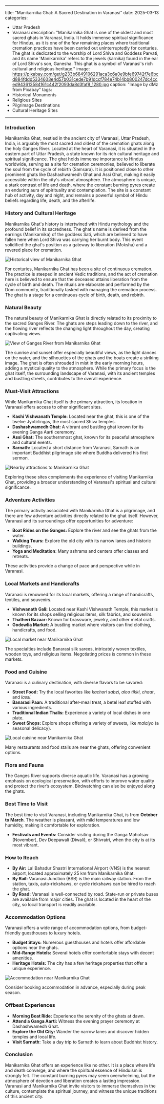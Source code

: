 
---
title: "Manikarnika Ghat: A Sacred Destination in Varanasi"
date: 2025-03-13
categories:
  - Uttar Pradesh
  - Varanasi
description: "Manikarnika Ghat is one of the oldest and most sacred ghats in Varanasi, India. It holds immense spiritual significance for Hindus, as it is one of the few remaining places where traditional cremation practices have been carried out uninterruptedly for centuries. The ghat is dedicated to the worship of Lord Shiva and Goddess Parvati, and its name 'Manikarnika' refers to the jewels (karnika) found in the ear of Lord Shiva's son, Ganesha. This ghat is a symbol of Varanasi's rich cultural and religious heritage."
image: https://pixabay.com/get/g233b6849106291aca3c6a0e9bfe69742f7e6bcd884fddd5334603e4d57b031cede7b91dccf784e74b14bb800247dc4cced943613584161c442f2093da8d3faf8_1280.jpg
caption: "Image by dMz from Pixabay"
tags: 
  - Historical Monuments
  - Religious Sites
  - Pilgrimage Destinations
  - Cultural Heritage Sites
---


### **Introduction**

Manikarnika Ghat, nestled in the ancient city of Varanasi, Uttar Pradesh, India, is arguably the most sacred and oldest of the cremation ghats along the holy Ganges River. Located at the heart of Varanasi, it is situated in the eastern part of Uttar Pradesh, a state known for its rich cultural heritage and spiritual significance. The ghat holds immense importance to Hindus worldwide, serving as a site for cremation ceremonies, believed to liberate the soul from the cycle of rebirth (Samsara). It is positioned close to other prominent ghats like Dashashwamedh Ghat and Assi Ghat, making it easily accessible within the city's vibrant atmosphere. The atmosphere is unique, a stark contrast of life and death, where the constant burning pyres create an enduring aura of spirituality and contemplation. The site is a constant hub of activity, day and night, and remains a powerful symbol of Hindu beliefs regarding life, death, and the afterlife.

### **History and Cultural Heritage**

Manikarnika Ghat's history is intertwined with Hindu mythology and the profound belief in its sacredness. The ghat's name is derived from the earrings (Manikarnika) of the goddess Sati, which are believed to have fallen here when Lord Shiva was carrying her burnt body. This event solidified the ghat's position as a gateway to liberation (Moksha) and a revered place for cremation.

<img src="placeholder_image_manikarnika_ghat_historical.jpg" alt="Historical view of Manikarnika Ghat">

For centuries, Manikarnika Ghat has been a site of continuous cremation. The practice is steeped in ancient Vedic traditions, and the act of cremation here is believed to ensure that the deceased attains liberation from the cycle of birth and death. The rituals are elaborate and performed by the Dom community, traditionally tasked with managing the cremation process. The ghat is a stage for a continuous cycle of birth, death, and rebirth.

### **Natural Beauty**

The natural beauty of Manikarnika Ghat is directly related to its proximity to the sacred Ganges River. The ghats are steps leading down to the river, and the flowing river reflects the changing light throughout the day, creating captivating views.

<img src="placeholder_image_manikarnika_ghat_river.jpg" alt="View of Ganges River from Manikarnika Ghat">

The sunrise and sunset offer especially beautiful views, as the light dances on the water, and the silhouettes of the ghats and the boats create a striking image. The ghat is often shrouded in mist in the early morning hours, adding a mystical quality to the atmosphere. While the primary focus is the ghat itself, the surrounding landscape of Varanasi, with its ancient temples and bustling streets, contributes to the overall experience.

### **Must-Visit Attractions**

While Manikarnika Ghat itself is the primary attraction, its location in Varanasi offers access to other significant sites.

*   **Kashi Vishwanath Temple:** Located near the ghat, this is one of the twelve Jyotirlingas, the most sacred Shiva temples.
*   **Dashashwamedh Ghat:** A vibrant and bustling ghat known for its evening Ganga Aarti ceremony.
*   **Assi Ghat:** The southernmost ghat, known for its peaceful atmosphere and cultural events.
*   **Sarnath:** Located a short distance from Varanasi, Sarnath is an important Buddhist pilgrimage site where Buddha delivered his first sermon.

<img src="placeholder_image_manikarnika_ghat_attractions.jpg" alt="Nearby attractions to Manikarnika Ghat">

Exploring these sites complements the experience of visiting Manikarnika Ghat, providing a broader understanding of Varanasi's spiritual and cultural significance.

### **Adventure Activities**

The primary activity associated with Manikarnika Ghat is a pilgrimage, and there are few adventure activities directly related to the ghat itself. However, Varanasi and its surroundings offer opportunities for adventure:

*   **Boat Rides on the Ganges:** Explore the river and see the ghats from the water.
*   **Walking Tours:** Explore the old city with its narrow lanes and historic buildings.
*   **Yoga and Meditation:** Many ashrams and centers offer classes and retreats.

These activities provide a change of pace and perspective while in Varanasi.

### **Local Markets and Handicrafts**

Varanasi is renowned for its local markets, offering a range of handicrafts, textiles, and souvenirs.

*   **Vishwanath Gali:** Located near Kashi Vishwanath Temple, this market is known for its shops selling religious items, silk fabrics, and souvenirs.
*   **Thatheri Bazaar:** Known for brassware, jewelry, and other metal crafts.
*   **Godowlia Market:** A bustling market where visitors can find clothing, handicrafts, and food.

<img src="placeholder_image_manikarnika_ghat_market.jpg" alt="Local market near Manikarnika Ghat">

The specialties include Banarasi silk sarees, intricately woven textiles, wooden toys, and religious items. Negotiating prices is common in these markets.

### **Food and Cuisine**

Varanasi is a culinary destination, with diverse flavors to be savored:

*   **Street Food:** Try the local favorites like *kachori sabzi*, *aloo tikki*, *chaat*, and *lassi*.
*   **Banarasi Paan:** A traditional after-meal treat, a betel leaf stuffed with various ingredients.
*   **Traditional Indian Thalis:** Experience a variety of local dishes in one plate.
*   **Sweet Shops:** Explore shops offering a variety of sweets, like *malaiyo* (a seasonal delicacy).

<img src="placeholder_image_manikarnika_ghat_food.jpg" alt="Local cuisine near Manikarnika Ghat">

Many restaurants and food stalls are near the ghats, offering convenient options.

### **Flora and Fauna**

The Ganges River supports diverse aquatic life. Varanasi has a growing emphasis on ecological preservation, with efforts to improve water quality and protect the river’s ecosystem. Birdwatching can also be enjoyed along the ghats.

### **Best Time to Visit**

The best time to visit Varanasi, including Manikarnika Ghat, is from **October to March**. The weather is pleasant, with mild temperatures and low humidity, making it comfortable for exploration.

*   **Festivals and Events:** Consider visiting during the Ganga Mahotsav (November), Dev Deepawali (Diwali), or Shivratri, when the city is at its most vibrant.

### **How to Reach**

*   **By Air:** Lal Bahadur Shastri International Airport (VNS) is the nearest airport, located approximately 25 km from Manikarnika Ghat.
*   **By Rail:** Varanasi Junction (BSB) is the main railway station. From the station, taxis, auto-rickshaws, or cycle rickshaws can be hired to reach the ghat.
*   **By Road:** Varanasi is well-connected by road. State-run or private buses are available from major cities.
    The ghat is located in the heart of the city, so local transport is readily available.

### **Accommodation Options**

Varanasi offers a wide range of accommodation options, from budget-friendly guesthouses to luxury hotels.

*   **Budget Stays:** Numerous guesthouses and hotels offer affordable options near the ghats.
*   **Mid-Range Hotels:** Several hotels offer comfortable stays with decent amenities.
*   **Heritage Hotels:** The city has a few heritage properties that offer a unique experience.

<img src="placeholder_image_manikarnika_ghat_accommodation.jpg" alt="Accommodation near Manikarnika Ghat">

Consider booking accommodation in advance, especially during peak season.

### **Offbeat Experiences**

*   **Morning Boat Ride:** Experience the serenity of the ghats at dawn.
*   **Attend a Ganga Aarti:** Witness the evening prayer ceremony at Dashashwamedh Ghat.
*   **Explore the Old City:** Wander the narrow lanes and discover hidden temples and local life.
*   **Visit Sarnath:** Take a day trip to Sarnath to learn about Buddhist history.

### **Conclusion**

Manikarnika Ghat offers an experience like no other. It is a place where life and death converge, and where the spiritual essence of Hinduism is strongly felt. The constant burning pyres may seem overwhelming, but the atmosphere of devotion and liberation creates a lasting impression. Varanasi and Manikarnika Ghat invite visitors to immerse themselves in the culture, contemplate the spiritual journey, and witness the unique traditions of this ancient city.



